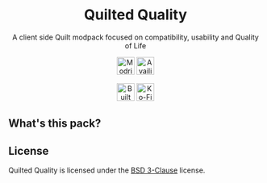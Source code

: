 <div align="center">

  # Quilted Quality

  A client side Quilt modpack focused on compatibility, usability and Quality of Life
  
  <a href="https://modirinth.com/modpack/< fill me >"><img src="https://cdn.jsdelivr.net/npm/@intergrav/devins-badges@2/assets/compact/available/modrinth_vector.svg" alt="Modrinth" height="35"></a>
  <a href="https://quiltmc.org"><img src="https://cdn.jsdelivr.net/npm/@intergrav/devins-badges@2/assets/compact/supported/quilt_vector.svg" alt="Availiable for Quilt" height="35"></a>

  <a href="https://modrinth.com/modpack/fabulously-optimized"><img src="https://cdn.jsdelivr.net/npm/@intergrav/devins-badges@2/assets/compact/built-with/fabulously-optimized_vector.svg" alt="Built on Fabulously Optimized" height="35"></a>
  <a href="https://ko-fi.com/zxhir"><img src="https://cdn.jsdelivr.net/npm/@intergrav/devins-badges@2/assets/compact/donate/kofi-singular_vector.svg" alt="Ko-Fi" height="35"></a>

</div>

## What's this pack?



## License

Quilted Quality is licensed under the [BSD 3-Clause](LICENSE) license.
